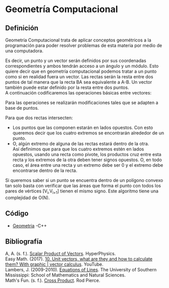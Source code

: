 
# Geometría Computacional  

 
 ## Definición  

Geometría Computacional trata de aplicar conceptos geométricos a la programación para poder resolver problemas de esta materia por medio de una computadora.

   
Es decir, un punto y un vector serán definidos por sus coordenadas correspondientes y ambos tendrán acceso a un ángulo y un módulo.
Esto quiere decir que en geometría computacional podemos tratar a un punto como si en realidad fuera un vector. Las rectas serán la 
resta entre dos puntos de tal manera que la recta BA sea equivalente a A-B. Un vector también puede estar definido por la resta entre dos puntos.  
A continuación codificaremos las operaciones básicas entre vectores:  


Para las operaciones se realizarán modificaciones tales que se adapten a base de puntos.  

Para que dos rectas intersecten:  
  * Los puntos que las componen estarán en lados opuestos. Con esto queremos decir que los cuatro extremos se encontrarán alrededor de un punto.  
  * O, algún extremo de alguna de las rectas estará dentro de la otra.  
Así definimos que para que los cuatro extremos estén en lados opuestos, usando una recta como pivote, los productos cruz entre esta recta y los extremos de la otra deben tener signos opuestos. O, en todo caso, el área entre una recta y un extremo debe ser 0 y el extremo debe encontrarse dentro de la recta.  


 
Si queremos saber si un punto se encuentra dentro de un polígono convexo tan solo basta con verificar que las áreas que forma el punto con todos los pares de vértices [V<sub>i</sub>,V<sub>i+1</sub>] tienen el mismo signo. Este algoritmo tiene una complejidad de O(N).  

## Código
  * [Geometria](https://github.com/Amy312/Algoritmica/blob/main/Geometr%C3%ADa/geometria.cpp)  -C++

## Bibliografía  
A, A. (s. f.). [Scalar Product of Vectors](http://hyperphysics.phy-astr.gsu.edu/hbase/vsca.html). HyperPhysics.  
Easy Math. (2017). [10. Unit vectors, what are they and how to calculate them? With graphic | vector calculus](https://www.youtube.com/watch?v=cfe-IS-gNoU). YouTube.  
Lambers, J. (2009-2010). [Equations of Lines](https://www.math.usm.edu/lambers/mat169/fall09/lecture25.pdf). The University of Southern Mississippi: School of Mathematics and Natural Sciences.   
Math's Fun. (s. f.). [Cross Product](https://www.mathsisfun.com/algebra/vectors-cross-product.html). Rod Pierce.  
